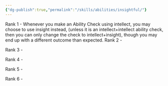 ```yaml
---
{"dg-publish":true,"permalink":"/skills/abilities/insightful/"}
---
```


Rank 1
	- Whenever you make an Ability Check using intellect, you may choose to use insight instead, (unless it is an intellect+intellect ability check, then you can only change the check to intellect+insight), though you may end up with a different outcome than expected.
Rank 2
	- 

Rank 3
	- 

Rank 4
	- 

Rank 5
	-

Rank 6
	-
